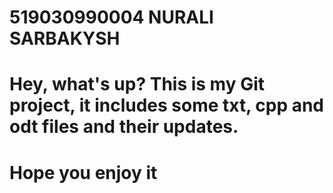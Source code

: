 # 519030990004 NURALI SARBAKYSH
# Hey, what's up? This is my Git project, it includes some txt, cpp and odt files and their updates.
# Hope you enjoy it